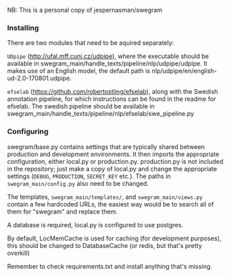 NB: This is a personal copy of jespernasman/swegram

### Installing

There are two modules that need to be aquired separately:

`UDpipe` (http://ufal.mff.cuni.cz/udpipe), where the executable should be available in swegram_main/handle_texts/pipeline/nlp/udpipe/udpipe. It makes use of an English model, the default path is nlp/udpipe/en/english-ud-2.0-170801.udpipe.

`efselab` (https://github.com/robertostling/efselab), along with the Swedish annotation pipeline, for which instructions can be found in the readme for efselab. The swedish pipeline should be available in swegram_main/handle_texts/pipeline/nlp/efselab/swe_pipeline.py

### Configuring

swegram/base.py contains settings that are typically shared between production and development environments. It then imports the appropriate configuration, either local.py or production.py. production.py is not included in the repository; just make a copy of local.py and change the appropriate settings (`DEBUG`, `PRODUCTION`, `SECRET_KEY` etc.). The paths in `swegram_main/config.py` also need to be changed. 

The templates, `swegram_main/templates/`, and `swegram_main/views.py` contain a few hardcoded URLs, the easiest way would be to search all of them for "swegram" and replace them.

A database is required, local.py is configured to use postgres.

By default, LocMemCache is used for caching (for development purposes), this should be changed to DatabaseCache (or redis, but that's pretty overkill)

Remember to check requirements.txt and install anything that's missing. 
